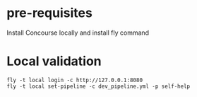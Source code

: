 # pre-requisites

Install Concourse locally and install fly command

# Local validation

    fly -t local login -c http://127.0.0.1:8080
    fly -t local set-pipeline -c dev_pipeline.yml -p self-help